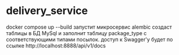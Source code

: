 # delivery_service
docker compose up --build запустит микросервис
alembic создаст таблицы в БД MySql и заполнит таблицу package_type с соответствующими типами посылок. 
доступ к Swagger'у будет по ссылке http://localhost:8888/api/v1/docs